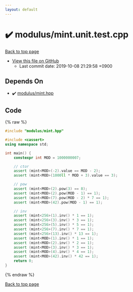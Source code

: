 ```yaml
---
layout: default
---
```


<!-- mathjax config similar to math.stackexchange -->
<script type="text/javascript" async
  src="https://cdnjs.cloudflare.com/ajax/libs/mathjax/2.7.5/MathJax.js?config=TeX-MML-AM_CHTML">
</script>
<script type="text/x-mathjax-config">
  MathJax.Hub.Config({
    TeX: { equationNumbers: { autoNumber: "AMS" }},
    tex2jax: {
      inlineMath: [ ['$','$'] ],
      processEscapes: true
    },
    "HTML-CSS": { matchFontHeight: false },
    displayAlign: "left",
    displayIndent: "2em"
  });
</script>

<script type="text/javascript" src="https://cdnjs.cloudflare.com/ajax/libs/jquery/3.4.1/jquery.min.js"></script>
<script src="https://cdn.jsdelivr.net/npm/jquery-balloon-js@1.1.2/jquery.balloon.min.js" integrity="sha256-ZEYs9VrgAeNuPvs15E39OsyOJaIkXEEt10fzxJ20+2I=" crossorigin="anonymous"></script>
<script type="text/javascript" src="../../assets/js/copy-button.js"></script>
<link rel="stylesheet" href="../../assets/css/copy-button.css" />


# :heavy_check_mark: modulus/mint.unit.test.cpp
<a href="../../index.html">Back to top page</a>

* <a href="{{ site.github.repository_url }}/blob/master/modulus/mint.unit.test.cpp">View this file on GitHub</a>
    - Last commit date: 2019-10-08 21:29:58 +0900




## Depends On
* :heavy_check_mark: <a href="../../library/modulus/mint.hpp.html">modulus/mint.hpp</a>


## Code
{% raw %}
```cpp
#include "modulus/mint.hpp"

#include <cassert>
using namespace std;

int main() {
    constexpr int MOD = 1000000007;

    // ctor
    assert (mint<MOD>(-2).value == MOD - 2);
    assert (mint<MOD>(1000ll * MOD + 3).value == 3);

    // pow
    assert (mint<MOD>(2).pow(3) == 8);
    assert (mint<MOD>(2).pow(MOD - 1) == 1);
    assert (mint<MOD>(7).pow(MOD - 2) * 7 == 1);
    assert (mint<MOD>(42).pow(MOD - 1) == 1);

    // inv
    assert (mint<256>(1).inv() * 1 == 1);
    assert (mint<256>(3).inv() * 3 == 1);
    assert (mint<256>(5).inv() * 5 == 1);
    assert (mint<256>(7).inv() * 7 == 1);
    assert (mint<256>(13).inv() * 13 == 1);
    assert (mint<MOD>(1).inv() * 1 == 1);
    assert (mint<MOD>(2).inv() * 2 == 1);
    assert (mint<MOD>(3).inv() * 3 == 1);
    assert (mint<MOD>(4).inv() * 4 == 1);
    assert (mint<MOD>(42).inv() * 42 == 1);
    return 0;
}

```
{% endraw %}

<a href="../../index.html">Back to top page</a>

